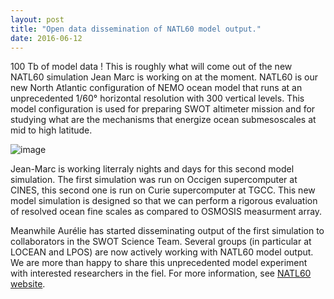 ```yaml
---
layout: post
title: "Open data dissemination of NATL60 model output."
date: 2016-06-12
---
```



100 Tb of model data ! This is roughly what will come out of the new NATL60 simulation Jean Marc is working on at the moment. 
NATL60 is our new North Atlantic configuration of NEMO ocean model that runs at an unprecedented 1/60° horizontal resolution 
with 300 vertical levels. This model configuration is used for preparing SWOT altimeter mission and for studying what are the 
mechanisms that energize ocean submesoscales at mid to high latitude. 

![image]({{site.baseurl}}/img/NATL60_zoom.jpg "NATL60 vorticity")

Jean-Marc is working literraly nights and days for this second model simulation. The first simulation was run on Occigen 
supercomputer at CINES, this second one is run on Curie supercomputer at TGCC. This new model simulation is designed so 
that we can perform a rigorous evaluation of resolved ocean fine scales as compared to OSMOSIS measurment array. 

Meanwhile Aurélie has started disseminating output of the first simulation to collaborators in the SWOT Science Team.
Several groups (in particular at LOCEAN and LPOS) are now actively working with NATL60 model output. We are more than 
happy to share this unprecedented model experiment with interested researchers in the fiel. For more information, see
[NATL60 website](http://meom-group.github.io/swot-natl60/). 





